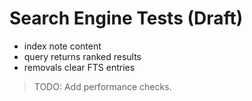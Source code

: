 # Search Engine Tests (Draft)

- index note content
- query returns ranked results
- removals clear FTS entries

> TODO: Add performance checks.
